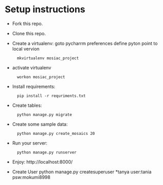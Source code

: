 # Setup instructions

* Fork this repo.
* Clone this repo.
* Create a virtualenv:
 goto pycharrm preferences define pyton point to local vervion

        mkvirtualenv mosiac_project

* activate virtualenv
        
        workon mosiac_project

* Install requirements:

        pip install -r requriments.txt

* Create tables:

        python manage.py migrate

* Create some sample data:

        python manage.py create_mosaics 20


* Run your server:

        python manage.py runserver

* Enjoy: http://localhost:8000/

* Create User
        python manage.py createsuperuser
*tanya user:tania psw:mokumi8998
